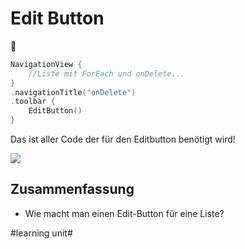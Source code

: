 # Edit Button
🧩

```swift
NavigationView {
	//Liste mit ForEach und onDelete...
}
.navigationTitle("onDelete")
.toolbar {
    EditButton()
}
```

Das ist aller Code der für den Editbutton benötigt wird!

![][image-1]

## Zusammenfassung

- Wie macht man einen Edit-Button für eine Liste?

[image-1]:	assets/Bildschirmfoto%202022-07-24%20um%2018.17.03.png

#learning unit#